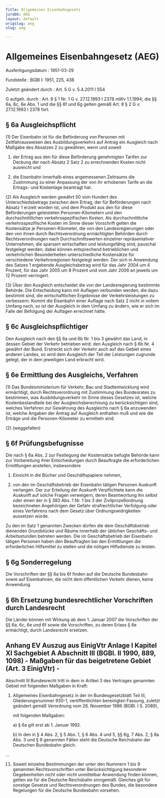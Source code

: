 ```yaml
---
Title: Allgemeines Eisenbahngesetz
jurabk: AEG
layout: default
origslug: aeg
slug: aeg

---
```


# Allgemeines Eisenbahngesetz (AEG)

Ausfertigungsdatum
:   1951-03-29

Fundstelle
:   BGBl I: 1951, 225, 438

Zuletzt geändert durch
:   Art. 5 G v. 5.4.2011 I 554

G aufgeh. durch
:   Art. 8 § 1 Nr. 1 G v. 27.12.1993 I 2378 mWv 1.1.1994; die §§ 6a, 6c, 6e Abs. 1 und die §§ 6f und 6g gelten gemäß Art. 8 § 2 G v. 27.12.1993 I 2378 fort.


## § 6a Ausgleichspflicht

(1) Der Eisenbahn ist für die Beförderung von Personen mit
Zeitfahrausweisen des Ausbildungsverkehrs auf Antrag ein Ausgleich
nach Maßgabe des Absatzes 2 zu gewähren, wenn und soweit

1.  der Ertrag aus den für diese Beförderung genehmigten Tarifen zur
    Deckung der nach Absatz 2 Satz 2 zu errechnenden Kosten nicht
    ausreicht und


2.  die Eisenbahn innerhalb eines angemessenen Zeitraums die Zustimmung zu
    einer Anpassung der von ihr erhobenen Tarife an die Ertrags- und
    Kostenlage beantragt hat.




(2) Als Ausgleich werden gewährt 50 vom Hundert des
Unterschiedsbetrags zwischen dem Ertrag, der für Beförderungen nach
Absatz 1 erzielt worden ist, und dem Produkt aus den für diese
Beförderungen geleisteten Personen-Kilometern und den
durchschnittlichen verkehrsspezifischen Kosten. Als durchschnittliche
verkehrsspezifische Kosten im Sinne dieser Vorschrift gelten die
Kostensätze je Personen-Kilometer, die von den Landesregierungen oder
den von ihnen durch Rechtsverordnung ermächtigten Behörden durch
Rechtsverordnungen nach Durchschnittswerten einzelner repräsentativer
Unternehmen, die sparsam wirtschaften und leistungsfähig sind,
pauschal festgelegt werden; dabei können entsprechend betrieblichen
und verkehrlichen Besonderheiten unterschiedliche Kostensätze für
verschiedene Verkehrsregionen festgelegt werden. Der sich in Anwendung
des Satzes 1 ergebende Ausgleichsbetrag wird für das Jahr 2004 um 4
Prozent, für das Jahr 2005 um 8 Prozent und vom Jahr 2006 an jeweils
um 12 Prozent verringert.

(3) Über den Ausgleich entscheidet die von der Landesregierung
bestimmte Behörde. Die Entscheidung kann mit Auflagen verbunden
werden, die dazu bestimmt sind, die wirtschaftlichen Ergebnisse der
Verkehrsleistungen zu verbessern. Kommt die Eisenbahn einer Auflage
nach Satz 2 nicht in vollem Umfang nach, so ist der Ausgleich in dem
Umfang zu ändern, wie er sich im Falle der Befolgung der Auflagen
errechnet hätte.


## § 6c Ausgleichspflichtiger

Den Ausgleich nach den §§ 6a und 6b Nr. 1 bis 3 gewährt das Land, in
dessen Gebiet der Verkehr betrieben wird; den Ausgleich nach § 6b Nr.
4 gewährt der Bund. Erstreckt sich der Verkehr auch auf das Gebiet
eines anderen Landes, so wird dem Ausgleich der Teil der Leistungen
zugrunde gelegt, der in dem jeweiligen Land erbracht wird.


## § 6e Ermittlung des Ausgleichs, Verfahren

(1) Das Bundesministerium für Verkehr, Bau und Stadtentwicklung wird
ermächtigt, durch Rechtsverordnung mit Zustimmung des Bundesrates zu
bestimmen, was Ausbildungsverkehr im Sinne dieses Gesetzes ist, welche
Kostenbestandteile bei der Ausgleichsberechnung zu berücksichtigen
sind, welches Verfahren zur Gewährung des Ausgleichs nach § 6a
anzuwenden ist, welche Angaben der Antrag auf Ausgleich enthalten muß
und wie die Erträge und die Personen-Kilometer zu ermitteln sind.

(2) (weggefallen)


## § 6f Prüfungsbefugnisse

Die nach § 6a Abs. 2 zur Festlegung der Kostensätze befugte Behörde
kann zur Vorbereitung ihrer Entscheidungen durch Beauftragte die
erforderlichen Ermittlungen anstellen, insbesondere

1.  Einsicht in die Bücher und Geschäftspapiere nehmen,


2.  von den im Geschäftsbetrieb der Eisenbahn tätigen Personen Auskunft
    verlangen. Der zur Erteilung der Auskunft Verpflichtete kann die
    Auskunft auf solche Fragen verweigern, deren Beantwortung ihn selbst
    oder einen der in § 383 Abs. 1 Nr. 1 bis 3 der Zivilprozeßordnung
    bezeichneten Angehörigen der Gefahr strafrechtlicher Verfolgung oder
    eines Verfahrens nach dem Gesetz über Ordnungswidrigkeiten aussetzen
    würde.



Zu den im Satz 1 genannten Zwecken dürfen die dem Geschäftsbetrieb
dienenden Grundstücke und Räume innerhalb der üblichen Geschäfts- und
Arbeitsstunden betreten werden. Die im Geschäftsbetrieb der Eisenbahn
tätigen Personen haben den Beauftragten bei den Ermittlungen die
erforderlichen Hilfsmittel zu stellen und die nötigen Hilfsdienste zu
leisten.


## § 6g Sonderregelung

Die Vorschriften der §§ 6a bis 6f finden auf die Deutsche Bundesbahn
sowie auf Eisenbahnen, die nicht dem öffentlichen Verkehr dienen,
keine Anwendung.


## § 6h Ersetzung bundesrechtlicher Vorschriften durch Landesrecht

Die Länder können mit Wirkung ab dem 1. Januar 2007 die Vorschriften
der §§ 6a, 6c, 6e und 6f sowie die Vorschriften, zu deren Erlass § 6e
ermächtigt, durch Landesrecht ersetzen.


## Anhang EV Auszug aus EinigVtr Anlage I Kapitel XI Sachgebiet A Abschnitt III (BGBl. II 1990, 889, 1098) - Maßgaben für das beigetretene Gebiet (Art. 3 EinigVtr) -

Abschnitt III
Bundesrecht tritt in dem in Artikel 3 des Vertrages genannten Gebiet
mit folgenden Maßgaben in Kraft:

1.  Allgemeines Eisenbahngesetz in der im Bundesgesetzblatt Teil III,
    Gliederungsnummer 930-1, veröffentlichten bereinigten Fassung, zuletzt
    geändert gemäß Verordnung vom 26. November 1986 (BGBl. I S. 2089),

    mit folgenden Maßgaben:

    a)  § 6a gilt erst ab 1. Januar 1992.


    b)  In den in § 4 Abs. 2, § 5 Abs. 1, § 6 Abs. 4 und 5, §§ 6g, 7 Abs. 2, §
        8a Abs. 3 und § 9 genannten Fällen steht die Deutsche Reichsbahn der
        Deutschen Bundesbahn gleich.






...

11. Soweit einzelne Bestimmungen der unter den Nummern 1 bis 9 genannten
    Rechtsvorschriften unter Berücksichtigung besonderer Gegebenheiten
    nicht oder nicht unmittelbar Anwendung finden können, gelten sie für
    die Deutsche Reichsbahn sinngemäß. Gleiches gilt für sonstige Gesetze
    und Rechtsverordnungen des Bundes, die besondere Regelungen für die
    Deutsche Bundesbahn vorsehen.




